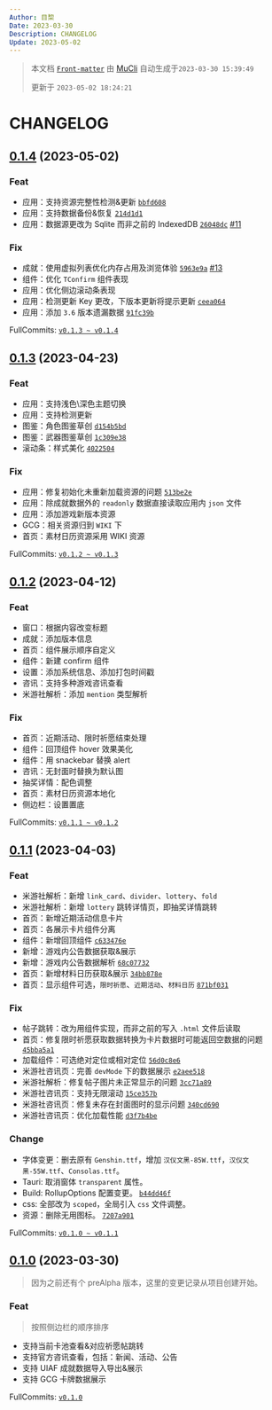 ```yaml
---
Author: 目棃
Date: 2023-03-30
Description: CHANGELOG
Update: 2023-05-02
---
```


> 本文档 [`Front-matter`](https://github.com/BTMuli/Mucli#FrontMatter) 由 [MuCli](https://github.com/BTMuli/Mucli) 自动生成于`2023-03-30 15:39:49`
> 
> 更新于 `2023-05-02 18:24:21`

# CHANGELOG

## [0.1.4](https://github.com/BTMuli/Tauri.Genshin/releases/v0.1.4) (2023-05-02)

### Feat

- 应用：支持资源完整性检测&更新 [`bbfd608`](https://github.com/BTMuli/Tauri.Genshin/commit/bbfd608)
- 应用：支持数据备份&恢复 [`214d1d1`](https://github.com/BTMuli/Tauri.Genshin/commit/214d1d10)
- 应用：数据源更改为 Sqlite 而非之前的 IndexedDB [`26048dc`](https://github.com/BTMuli/Tauri.Genshin/commit/26048dc) [#11](https://github.com/BTMuli/Tauri.Genshin/issues/11)

### Fix

- 成就：使用虚拟列表优化内存占用及浏览体验 [`5963e9a`](https://github.com/BTMuli/Tauri.Genshin/commit/5963e9a) [#13](https://github.com/BTMuli/Tauri.Genshin/issues/13)
- 组件：优化 `TConfirm` 组件表现
- 应用：优化侧边滚动条表现
- 应用：检测更新 Key 更改，下版本更新将提示更新 [`ceea064`](https://github.com/BTMuli/Tauri.Genshin/commit/ceea064)
- 应用：添加 `3.6` 版本遗漏数据 [`91fc39b`](https://github.com/BTMuli/Tauri.Genshin/commit/91fc39b)

FullCommits: [`v0.1.3 ~ v0.1.4`](https://github.com/BTMuli/Tauri.Genshin/compare/v0.1.3...v0.1.4)

## [0.1.3](https://github.com/BTMuli/Tauri.Genshin/releases/v0.1.3) (2023-04-23)

### Feat

- 应用：支持浅色\深色主题切换
- 应用：支持检测更新
- 图鉴：角色图鉴草创 [`d154b5bd`](https://github.com/BTMuli/Tauri.Genshin/commit/d154b5bd)
- 图鉴：武器图鉴草创 [`1c309e38`](https://github.com/BTMuli/Tauri.Genshin/commit/1c309e38)
- 滚动条：样式美化 [`4022504`](https://github.com/BTMuli/Tauri.Genshin/commit/4022504)

### Fix

- 应用：修复初始化未重新加载资源的问题 [`513be2e`](https://github.com/BTMuli/Tauri.Genshin/commit/513be2e)
- 应用：除成就数据外的 `readonly` 数据直接读取应用内 `json` 文件
- 应用：添加游戏新版本资源
- GCG：相关资源归到 `WIKI` 下
- 首页：素材日历资源采用 WIKI 资源

FullCommits: [`v0.1.2 ~ v0.1.3`](https://github.com/BTMuli/Tauri.Genshin/compare/v0.1.2...v0.1.3)

## [0.1.2](https://github.com/BTMuli/Tauri.Genshin/releases/v0.1.2) (2023-04-12)

### Feat

- 窗口：根据内容改变标题
- 成就：添加版本信息
- 首页：组件展示顺序自定义
- 组件：新建 confirm 组件
- 设置：添加系统信息、添加打包时间戳
- 咨讯：支持多种游戏咨讯查看
- 米游社解析：添加 `mention` 类型解析


### Fix

- 首页：近期活动、限时祈愿结束处理
- 组件：回顶组件 hover 效果美化
- 组件：用 snackebar 替换 alert
- 咨讯：无封面时替换为默认图
- 抽奖详情：配色调整
- 首页：素材日历资源本地化
- 侧边栏：设置置底

FullCommits: [`v0.1.1 ~ v0.1.2`](https://github.com/BTMuli/Tauri.Genshin/compare/v0.1.1...v0.1.2)

## [0.1.1](https://github.com/BTMuli/Tauri.Genshin/releases/v0.1.1) (2023-04-03)

### Feat

- 米游社解析：新增 `link_card`、`divider`、`lottery`、`fold`
- 米游社解析：新增 `lottery` 跳转详情页，即抽奖详情跳转
- 首页：新增近期活动信息卡片
- 首页：各展示卡片组件分离
- 组件：新增回顶组件 [`c633476e`](https://github.com/BTMuli/Tauri.Genshin/commit/c633476e)
- 新增：游戏内公告数据获取&展示
- 新增：游戏内公告数据解析 [`68c07732`](https://github.com/BTMuli/Tauri.Genshin/commit/68c07732)
- 首页：新增材料日历获取&展示 [`34bb878e`](https://github.com/BTMuli/Tauri.Genshin/commit/34bb878e)
- 首页：显示组件可选，`限时祈愿`、`近期活动`、`材料日历` [`871bf031`](https://github.com/BTMuli/Tauri.Genshin/commit/871bf031)

### Fix

- 帖子跳转：改为用组件实现，而非之前的写入 `.html` 文件后读取
- 首页：修复限时祈愿获取数据转换为卡片数据时可能返回空数据的问题 [`45bba5a1`](https://github.com/BTMuli/Tauri.Genshin/commit/45bba5a1)
- 加载组件：可选绝对定位或相对定位 [`56d0c8e6`](https://github.com/BTMuli/Tauri.Genshin/commit/56d0c8e6)
- 米游社咨讯页：完善 `devMode` 下的数据展示 [`e2aee518`](https://github.com/BTMuli/Tauri.Genshin/commit/e2aee518)
- 米游社解析：修复帖子图片未正常显示的问题 [`3cc71a89`](https://github.com/BTMuli/Tauri.Genshin/commit/3cc71a89)
- 米游社咨讯页：支持无限滚动 [`15ce357b`](https://github.com/BTMuli/Tauri.Genshin/commit/15ce357b)
- 米游社咨讯页：修复未存在封面图时的显示问题 [`340cd690`](https://github.com/BTMuli/Tauri.Genshin/commit/340cd690)
- 米游社咨讯页：优化加载性能 [`d3f7b4be`](https://github.com/BTMuli/Tauri.Genshin/commit/d3f7b4be)

### Change

- 字体变更：删去原有 `Genshin.ttf`，增加 `汉仪文黑-85W.ttf`，`汉仪文黑-55W.ttf`、`Consolas.ttf`。
- Tauri: 取消窗体 `transparent` 属性。
- Build: RollupOptions 配置变更。 [`b44dd46f`](https://github.com/BTMuli/Tauri.Genshin/commit/b44dd46f)
- css: 全部改为 `scoped`，全局引入 `css` 文件调整。
- 资源：删除无用图标。 [`7207a901`](https://github.com/BTMuli/Tauri.Genshin/commit/7207a901)

FullCommits: [`v0.1.0 ~ v0.1.1`](https://github.com/BTMuli/Tauri.Genshin/compare/v0.1.0...v0.1.1)

## [0.1.0](https://github.com/BTMuli/Tauri.Genshin/releases/v0.1.0) (2023-03-30)

> 因为之前还有个 preAlpha 版本，这里的变更记录从项目创建开始。

### Feat

> 按照侧边栏的顺序排序

- 支持当前卡池查看&对应祈愿帖跳转
- 支持官方咨讯查看，包括：新闻、活动、公告
- 支持 UIAF 成就数据导入导出&展示
- 支持 GCG 卡牌数据展示

FullCommits: [`v0.1.0`](https://github.com/BTMuli/Tauri.Genshin/commits/v0.1.0)
